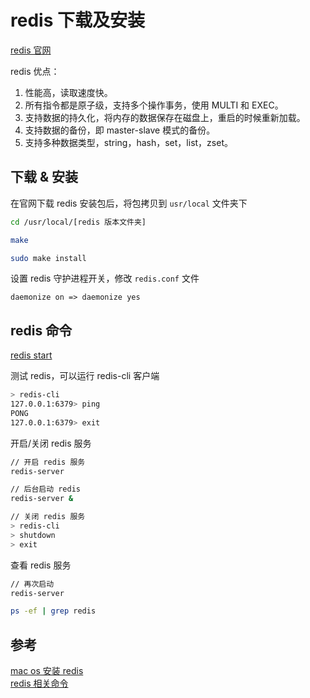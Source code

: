 # redis 下载及安装

[redis 官网](https://redis.io)

redis 优点：

1. 性能高，读取速度快。
2. 所有指令都是原子级，支持多个操作事务，使用 MULTI 和 EXEC。
3. 支持数据的持久化，将内存的数据保存在磁盘上，重启的时候重新加载。
4. 支持数据的备份，即 master-slave 模式的备份。
5. 支持多种数据类型，string，hash，set，list，zset。

## 下载 & 安装

在官网下载 redis 安装包后，将包拷贝到 `usr/local` 文件夹下

```bash
cd /usr/local/[redis 版本文件夹]

make

sudo make install
```

设置 redis 守护进程开关，修改 `redis.conf` 文件

```
daemonize on => daemonize yes
```

## redis 命令

[redis start](https://redis.io/docs/getting-started/)

测试 redis，可以运行 redis-cli 客户端

```bash
> redis-cli
127.0.0.1:6379> ping
PONG
127.0.0.1:6379> exit
```

开启/关闭 redis 服务

```bash
// 开启 redis 服务
redis-server

// 后台启动 redis
redis-server &

// 关闭 redis 服务
> redis-cli
> shutdown
> exit 
```

查看 redis 服务

```bash
// 再次启动
redis-server

ps -ef | grep redis
```


## 参考

[mac os 安装 redis](https://www.jianshu.com/p/3bdfda703552) </br>
[redis 相关命令](https://blog.csdn.net/JacaCao/article/details/111595360) </br>